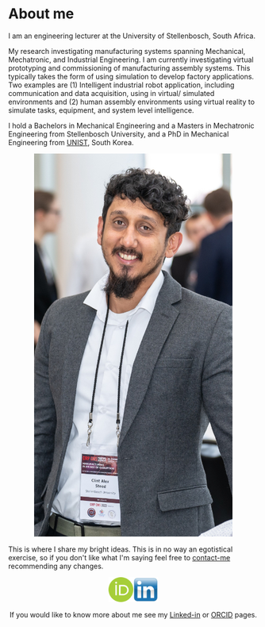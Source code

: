 # About me

I am an engineering lecturer at the University of Stellenbosch, South Africa. 

My research investigating manufacturing systems spanning Mechanical, Mechatronic, and Industrial Engineering. I am currently investigating virtual prototyping and commissioning of manufacturing assembly systems. This typically takes the form of using simulation to develop factory applications. Two examples are (1) Intelligent industrial robot application, including communication and data acquisition, using in virtual/ simulated environments and (2) human assembly environments using virtual reality to simulate tasks, equipment, and system level intelligence.

I hold a Bachelors in Mechanical Engineering and a Masters in Mechatronic Engineering from Stellenbosch University, and a PhD in Mechanical Engineering from [UNIST](https://www.unist.ac.kr/), South Korea.

<center><img src="images/length.jpg" alt="Profile_pic" /></center> 

This is where I share my bright ideas. This is in no way an egotistical exercise, so if you don't like what I'm saying feel free to [contact-me](mailto:csteed@ieee.org) recommending any changes. 

<center>

[<img src="images/orcid.png" alt="https://orcid.org/0000-0001-7338-3696" style="width:50px;height:50px" />](https://orcid.org/0000-0001-7338-3696)[<img src="images/linkedIn.jpg" alt="https://www.linkedin.com/in/clint-steed/" style="width:50px;height:50px"  />](https://www.linkedin.com/in/clint-steed/)

If you would like to know more about me see my [Linked-in](https://www.linkedin.com/in/clint-steed/) or [ORCID](https://orcid.org/0000-0001-7338-3696) pages.


